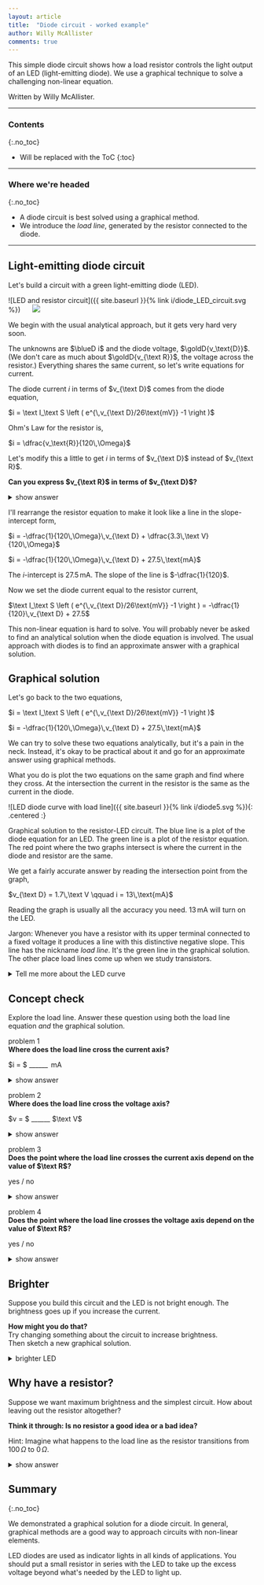 ```yaml
---
layout: article
title:  "Diode circuit - worked example"
author: Willy McAllister
comments: true
---
```


This simple diode circuit shows how a load resistor controls the light output of an LED (light-emitting diode). We use a graphical technique to solve a challenging non-linear equation.

Written by Willy McAllister.

----

### Contents
{:.no_toc}

* Will be replaced with the ToC
{:toc}

----

### Where we're headed
{:.no_toc}

* A diode circuit is best solved using a graphical method.
* We introduce the *load line*, generated by the resistor connected to the diode.

---

## Light-emitting diode circuit

Let's build a circuit with a green light-emitting diode (LED).

![LED and resistor circuit]({{ site.baseurl }}{% link i/diode_LED_circuit.svg %})  $\quad$ ![](https://ka-perseus-images.s3.amazonaws.com/d461a0e645ba757934bb811cd07e8ede7122c3f1.jpg) 

We begin with the usual analytical approach, but it gets very hard very soon.

The unknowns are $\blueD i$ and the diode voltage, $\goldD{v_\text{D}}$. (We don't care as much about $\goldD{v_{\text R}}$, the voltage across the resistor.) Everything shares the same current, so let's write equations for current.

The diode current $i$ in terms of $v_{\text D}$ comes from the diode equation,

$i = \text I_\text S \left ( e^{\,v_{\text D}/26\text{mV}} -1  \right )$

Ohm's Law for the resistor is,

$i = \dfrac{v_\text{R}}{120\,\Omega}$

Let's modify this a little to get $i$ in terms of $v_{\text D}$ instead of $v_{\text R}$. 

**Can you express $v_{\text R}$ in terms of $v_{\text D}$?** 

<details>
<summary>show answer</summary>
<p>Using KVL around the loop, we know $v_{\text R} = 3.3\,\text V - v_{\text{D}}$, so the resistor current becomes,</p>

<p>$i = \dfrac{3.3\,\text V - v_{\text{D}}}{120\,\Omega}$</p>
</details>

I'll rearrange the resistor equation to make it look like a line in the slope-intercept form,

$i = -\dfrac{1}{120\,\Omega}\,v_{\text D} + \dfrac{3.3\,\text V}{120\,\Omega}$

$i = -\dfrac{1}{120\,\Omega}\,v_{\text D} + 27.5\,\text{mA}$  

The $i$-intercept is $27.5\,\text{mA}$. The slope of the line is $-\dfrac{1}{120}$. 

Now we set the diode current equal to the resistor current,  

$\text I_\text S \left ( e^{\,v_{\text D}/26\text{mV}} -1  \right ) = -\dfrac{1}{120}\,v_{\text D} + 27.5$

This non-linear equation is hard to solve. You will probably never be asked to find an analytical solution when the diode equation is involved. The usual approach with diodes is to find an approximate answer with a graphical solution. 

## Graphical solution

Let's go back to the two equations,

$i = \text I_\text S \left ( e^{\,v_{\text D}/26\text{mV}} -1  \right )$

$i = -\dfrac{1}{120\,\Omega}\,v_{\text D} + 27.5\,\text{mA}$   

We can try to solve these two equations analytically, but it's a pain in the neck. Instead, it's okay to be practical about it and go for an approximate answer using graphical methods. 

What you do is plot the two equations on the same graph and find where they cross. At the intersection the current in the resistor is the same as the current in the diode.

![LED diode curve with load line]({{ site.baseurl }}{% link i/diode5.svg %}){: .centered :}

<p class="caption">Graphical solution to the resistor-LED circuit. The blue line is a plot of the diode equation for an LED. The green line is a plot of the resistor equation. The red point where the two graphs intersect is where the current in the diode and resistor are the same.</p>

We get a fairly accurate answer by reading the intersection point from the graph,

$v_{\text D} = 1.7\,\text V \qquad i =  13\,\text{mA}$

Reading the graph is usually all the accuracy you need. $13\,\text{mA}$ will turn on the LED. 

Jargon: Whenever you have a resistor with its upper terminal connected to a fixed voltage it produces a line with this distinctive negative slope. This line has the nickname *load line*. It's the green line in the graphical solution. The other place load lines come up when we study transistors.

<details>
<summary>Tell me more about the LED curve</summary>
<p>LED's are made of elements on either side of Si in the periodic table. For example, one way to make a red LED is with Gallium Arsenide Phosphide (GaAsP). With these alternate materials, the forward voltage of an LED diode is different (higher) than silicon's $0.65\,\text V$ forward voltage. </p>

<p>The diode equation gets a small tweak to allow the equation to achieve a better fit to real LED's. As shown here, a new factor $\text N$ appears in the exponent. </p>

<p>$i = \text I_\text S \left ( e^{\,qv/\text N k\text T} -1  \right )$
</p>

<p>For silicon, $\text N$ is $1$. It's between $1$ and $2$ for other materials. $\text N > 1$ causes the LED curve to move the right relative to silicon. For the LED diode graphed here, $\text I_\text S = 2.38\times 10^{-18}\text A$ and $\text N = 1.85$. This results in a forward voltage of about $1.7\,\text V$.</p>

<p>$\text N$ has the fancy name <em>emission coefficient</em>. It basically a <a href="https://en.wikipedia.org/wiki/Fudge_factor">fudge factor</a> to get the math to fit the real world.</p>
</details>

## Concept check

Explore the load line. Answer these question using both the load line equation *and* the graphical solution.

problem 1  
**Where does the load line cross the current axis?**

$i = $ \_\_\_\_\_\_ $\,\text{mA}$

<details>
<summary>show answer</summary>
<p>In the equation of the load line, let $v_\text D = 0$ and solve for $i$.</p>
<p>$i = -\dfrac{1}{120\,\Omega}\,0 + 27.5\,\text{mA} = 27.5\,\text{mA}$</p>   
<p>Or just look at the graph and see where the load line crosses the $i$ axis, $27.5\,\text{mA}$.</p>
</details>

problem 2  
**Where does the load line cross the voltage axis?**

$v = $ \_\_\_\_\_\_ $\text V$

<details>
<summary>show answer</summary>
<p>The $v$-axis corresponds to $i=0$. Use the equation for the load line and solve for $v_\text D$,</p>

<p>$0 = -\dfrac{1}{120\,\Omega}\,v_{\text D} + 27.5\,\text{mA}$</p>

<p>$v_{\text D} = 27.5\,\text{mA}\cdot 120\,\Omega = 3.3\,\text V$</p>

<p>Or look to see where the load line crosses the voltage axis, $3.3\,\text V$.</p>
</details>

problem 3  
**Does the point where the load line crosses the current axis depend on the value of $\text R$?**

yes / no

<details>
<summary>show answer</summary>
<p>The general form of the load line is,</p>
<p>$i = -\dfrac{1}{\text R}\,v_{\text D} + \dfrac{\text V_{\text{BAT}}}{\text R}$
</p>
<p>The load line touches the $i$-axis at $v_{\text D} = 0$,</p>

<p>$i = -\dfrac{1}{\text R}\,0 + \dfrac{\text V_{\text{BAT}}}{\text R} = \dfrac{\text V_{\text{BAT}}}{\text R}$</p>

<p>So <em>yes</em>, the value of $\text R$ changes the point where the load line touches the $i$-axis. Higher resistance moves the crossing point down. Lower resistance moves it up.</p>
</details>

problem 4  
**Does the point where the load line crosses the voltage axis depend on the value of $\text R$?**

yes / no

<details>
<summary>show answer</summary>
<p>The general form of the load line is,</p>
<p>$i = -\dfrac{1}{\text R}\,v_{\text D} + \dfrac{\text V_{\text{BAT}}}{\text R}$</p>
<p>The load line touches the $v_{\text D}$-axis at $i = 0$,</p>

<p>$0 = -\dfrac{1}{\text R}\,v_{\text D} + \dfrac{\text V_{\text{BAT}}}{\text R}$</p>

<p>$0 = -v_{\text D} + \text V_{\text{BAT}}$</p>

<p>$v_{\text D} = \text V_{\text{BAT}}$</p>

<p>So <em>no</em>, $\text R$ has no effect on where the load line touches the $v$-axis. It crosses the $v$-axis at $\text V_{\text{BAT}}$ for any value of $\text R$.</p>
</details>

## Brighter

Suppose you build this circuit and the LED is not bright enough. The brightness goes up if you increase the current. 

**How might you do that?**  
Try changing something about the circuit to increase brightness.  
Then sketch a new graphical solution. 

<details>
    <summary>brighter LED</summary>
    <p>One way to get more diode current is to reduce the series resistance. Lower resistance makes the load line tip upward, making it steeper. If we reduce the resistor from $200\,\Omega$ down to $100\,\Omega$ and plot a new load line we get this solution,</p>

<p><img class="centered" src="/i/diode6.svg" /></p>

<p>Reducing the resistor to $100\,\Omega$ tips the load line up and raises the $i$-axis intercept up to $3.3\,\text V / 100\,\Omega = 33\,\text{mA}$. At the point where the two graphs intersect the LED current increases from $13\,\text{mA}$ to a bit more than $15\,\text{mA}$, making it brighter. The voltage on the diode increases, too, but only a little bit.</p> 

<p>You could also see what happens if you increase the supply voltage. The resistor line moves in a different way when the voltage is adjusted. Go ahead give that a try on your own.</p>
</details>

## Why have a resistor?

Suppose we want maximum brightness and the simplest circuit. How about leaving out the resistor altogether? 

**Think it through: Is no resistor a good idea or a bad idea?**

Hint: Imagine what happens to the load line as the resistor transitions from $100\,\Omega$ to $0\,\Omega$.

<details>
<summary>show answer</summary>
<p>If we make the resistor smaller and smaller, the load line gets steeper and steeper. The bottom of the load line is anchored at the power supply value, $3.3\,\text V$. The load line intersects with the diode curve at higher and higher currents. When the resistor value becomes $0\,\Omega$ the load line is vertical.</p>

<p><img class="centered" src="/i/diode7.svg"></p>

<p>When $\text R = 0\,\Omega$, the load line points straight up and does not intersect the diode curve until way way up there at some very high current. Two things can happen at this point. The diode burns out from the excess heat, or, assuming the diode survives this abuse, the battery runs down in just a little while. </p>

<p>It turns out to be a bad idea to leave out the resistor. You need to include a resistor to limit the current.</p>
</details>

## Summary
{:.no_toc}

We demonstrated a graphical solution for a diode circuit. In general, graphical methods are a good way to approach circuits with non-linear elements.

LED diodes are used as indicator lights in all kinds of applications. You should put a small resistor in series with the LED to take up the excess voltage beyond what's needed by the LED to light up.

